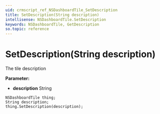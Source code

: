 ```yaml
---
uid: crmscript_ref_NSDashboardTile_SetDescription
title: SetDescription(String description)
intellisense: NSDashboardTile.SetDescription
keywords: NSDashboardTile, GetDescription
so.topic: reference
---
```


# SetDescription(String description)

The tile description

**Parameter:** 
 - **description** String

```crmscript
NSDashboardTile thing;
String description;
thing.SetDescription(description);
```


